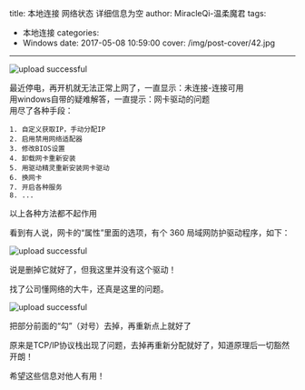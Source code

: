 title: 本地连接 网络状态 详细信息为空
author: MiracleQi-温柔魔君
tags:
  - 本地连接
categories:
  - Windows
date: 2017-05-08 10:59:00
cover: /img/post-cover/42.jpg
---

![upload successful](/images/pasted-23.png)

最近停电，再开机就无法正常上网了，一直显示：未连接-连接可用  
用windows自带的疑难解答，一直提示：网卡驱动的问题  
用尽了各种手段：
```
1. 自定义获取IP，手动分配IP
2. 启用禁用网络适配器
3. 修改BIOS设置
4. 卸载网卡重新安装
5. 用驱动精灵重新安装网卡驱动
6. 换网卡
7. 开启各种服务
8. ...
```
以上各种方法都不起作用

看到有人说，网卡的“属性”里面的选项，有个 360 局域网防护驱动程序，如下：

![upload successful](/images/pasted-24.png)

说是删掉它就好了，但我这里并没有这个驱动！

找了公司懂网络的大牛，还真是这里的问题。

![upload successful](/images/pasted-25.png)

把部分前面的“勾”（对号）去掉，再重新点上就好了

原来是TCP/IP协议栈出现了问题，去掉再重新分配就好了，知道原理后一切豁然开朗！

希望这些信息对他人有用！